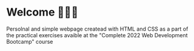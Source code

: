 # Welcome 🙋🏻‍♀️
Persolnal and simple webpage createad with HTML and CSS as a part of the practical exercises avaible at the "Complete 2022 Web Development Bootcamp" course